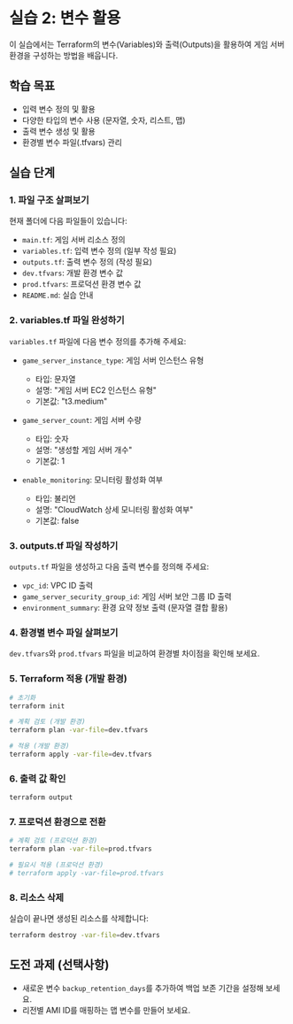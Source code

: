 # 실습 2: 변수 활용

이 실습에서는 Terraform의 변수(Variables)와 출력(Outputs)을 활용하여 게임 서버 환경을 구성하는 방법을 배웁니다.

## 학습 목표

- 입력 변수 정의 및 활용
- 다양한 타입의 변수 사용 (문자열, 숫자, 리스트, 맵)
- 출력 변수 생성 및 활용
- 환경별 변수 파일(.tfvars) 관리

## 실습 단계

### 1. 파일 구조 살펴보기
현재 폴더에 다음 파일들이 있습니다:
- `main.tf`: 게임 서버 리소스 정의
- `variables.tf`: 입력 변수 정의 (일부 작성 필요)
- `outputs.tf`: 출력 변수 정의 (작성 필요)
- `dev.tfvars`: 개발 환경 변수 값
- `prod.tfvars`: 프로덕션 환경 변수 값
- `README.md`: 실습 안내

### 2. variables.tf 파일 완성하기
`variables.tf` 파일에 다음 변수 정의를 추가해 주세요:

- `game_server_instance_type`: 게임 서버 인스턴스 유형
  - 타입: 문자열
  - 설명: "게임 서버 EC2 인스턴스 유형"
  - 기본값: "t3.medium"

- `game_server_count`: 게임 서버 수량
  - 타입: 숫자
  - 설명: "생성할 게임 서버 개수"
  - 기본값: 1

- `enable_monitoring`: 모니터링 활성화 여부
  - 타입: 불리언
  - 설명: "CloudWatch 상세 모니터링 활성화 여부"
  - 기본값: false

### 3. outputs.tf 파일 작성하기
`outputs.tf` 파일을 생성하고 다음 출력 변수를 정의해 주세요:

- `vpc_id`: VPC ID 출력
- `game_server_security_group_id`: 게임 서버 보안 그룹 ID 출력
- `environment_summary`: 환경 요약 정보 출력 (문자열 결합 활용)

### 4. 환경별 변수 파일 살펴보기
`dev.tfvars`와 `prod.tfvars` 파일을 비교하여 환경별 차이점을 확인해 보세요.

### 5. Terraform 적용 (개발 환경)

```bash
# 초기화
terraform init

# 계획 검토 (개발 환경)
terraform plan -var-file=dev.tfvars

# 적용 (개발 환경)
terraform apply -var-file=dev.tfvars
```

### 6. 출력 값 확인

```bash
terraform output
```

### 7. 프로덕션 환경으로 전환

```bash
# 계획 검토 (프로덕션 환경)
terraform plan -var-file=prod.tfvars

# 필요시 적용 (프로덕션 환경)
# terraform apply -var-file=prod.tfvars
```

### 8. 리소스 삭제
실습이 끝나면 생성된 리소스를 삭제합니다:

```bash
terraform destroy -var-file=dev.tfvars
```

## 도전 과제 (선택사항)
- 새로운 변수 `backup_retention_days`를 추가하여 백업 보존 기간을 설정해 보세요.
- 리전별 AMI ID를 매핑하는 맵 변수를 만들어 보세요.
